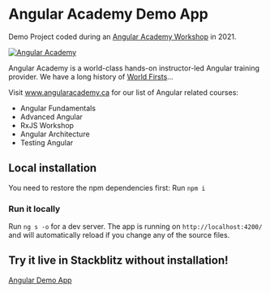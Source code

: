 # Angular Academy Demo App

Demo Project coded during an <a href="https://angular.ac" target="_blank">Angular Academy Workshop</a> in 2021.

[![Angular Academy](https://www.angularacademy.ca/images/classroom.jpg "Angular Academy")](https://www.angularacademy.ca)

Angular Academy is a world-class hands-on instructor-led Angular training provider.
We have a long history of <a href="https://www.angularacademy.ca/world-firsts" target="_blank">World Firsts</a>...

Visit www.angularacademy.ca for our list of Angular related courses:
* Angular Fundamentals
* Advanced Angular
* RxJS Workshop
* Angular Architecture
* Testing Angular


## Local installation

You need to restore the npm dependencies first:
Run `npm i`

### Run it locally

Run `ng s -o` for a dev server.
The app is running on `http://localhost:4200/` and will automatically reload if you change any of the source files.

## Try it live in Stackblitz without installation!

<a href="https://stackblitz.com/github/ldex/Angular-Academy-241" target="_blank">Angular Demo App</a>